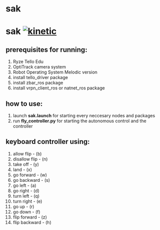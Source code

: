 # sak
# sak [![kinetic](https://img.shields.io/badge/ros-melodic-blue.svg)](http://wiki.ros.org/melodic)

## prerequisites for running:
1.  Ryze Tello Edu
2.  OptiTrack camera system
3.  Robot Operating System Melodic version
4.  install tello_driver package
5.  install zbar_ros package
6.  install vrpn_client_ros or natnet_ros package

## how to use:
1.  launch **sak.launch** for starting every neccesary nodes and packages 
2.  run **fly_controller.py** for starting the autonomous control and the controller

## keyboard controller using:
1.  allow flip - (b)
2.  disallow flip - (n)
3.  take off - (y)
4.  land - (x)
5.  go forward - (w)
6.  go backward - (s)
7.  go left - (a)
8.  go right - (d)
9.  turn left - (q)
10. turn right - (e)
11. go up - (r)
12. go down - (f)
13. flip forward - (z)
14. flip backward - (h)


